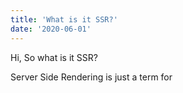 ```yaml
---
title: 'What is it SSR?'
date: '2020-06-01'
---
```


Hi,
So what is it SSR?

Server Side Rendering is just a term for 